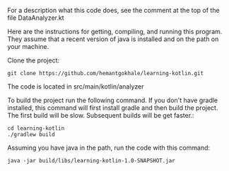 For a description what this code does, see the comment at the top of the file DataAnalyzer.kt

Here are the instructions for getting, compiling, and running this program. 
They assume that a recent version of java is installed and on the path on your machine.

Clone the project:
```
git clone https://github.com/hemantgokhale/learning-kotlin.git
```
The code is located in src/main/kotlin/analyzer

To build the project run the following command. If you don't have gradle installed, 
this command will first install gradle and then build the project. The first build will be slow.
Subsequent builds will be get faster.:
```
cd learning-kotlin
./gradlew build
```

Assuming you have java in the path, run the code with this command:
```
java -jar build/libs/learning-kotlin-1.0-SNAPSHOT.jar
```
